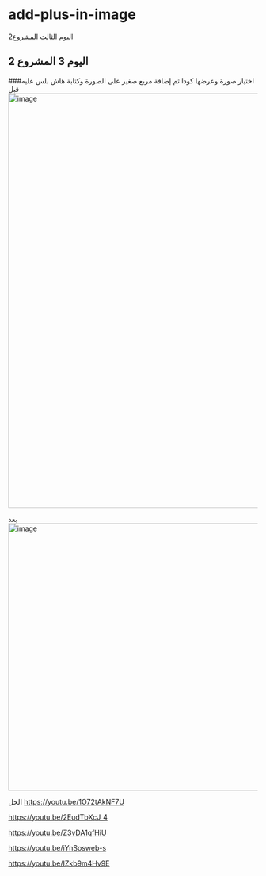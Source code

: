 # add-plus-in-image
اليوم الثالث المشروع2
## اليوم 3 المشروع 2
###اختيار صورة وعرضها كودا ثم إضافة مربع صغير على الصورة وكتابة هاش بلس عليه 
قبل
<img width="865" height="836" alt="image" src="https://github.com/user-attachments/assets/b23129a2-2bab-4801-be54-5292814b7f75" />


بعد
<img width="865" height="539" alt="image" src="https://github.com/user-attachments/assets/24b05121-33a8-400a-a280-02fb7a790626" />


الحل
https://youtu.be/1O72tAkNF7U

https://youtu.be/2EudTbXcJ_4

https://youtu.be/Z3vDA1qfHiU

https://youtu.be/iYnSosweb-s

https://youtu.be/IZkb9m4Hv9E

